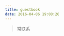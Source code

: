 ```yaml
---
title: guestbook
date: 2016-04-06 19:00:26
---
```

<blockquote class="blockquote-center"> 常联系</blockquote>
<div
class="ds-recent-visitors"	//指定显示最近访客容器
data-num-items="28"	//显示最近访客的数量
data-avatar-size="42"	//显示最近访客头像尺寸大小
id="ds-recent-visitors"></div>
